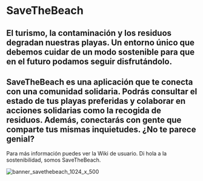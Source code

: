 # SaveTheBeach

## El turismo, la contaminación y los residuos degradan nuestras playas. Un entorno único que debemos cuidar de un modo sostenible para que en el futuro podamos seguir disfrutándolo.
## SaveTheBeach es una aplicación que te conecta con una comunidad solidaria. Podrás consultar el estado de tus playas preferidas y colaborar en acciones solidarias como la recogida de residuos. Además, conectarás con gente que comparte tus mismas inquietudes. ¿No te parece genial? 

Para más información puedes ver la Wiki de usuario.
Di hola a la sostenibilidad, somos SaveTheBeach.

![banner_savethebeach_1024_x_500](https://user-images.githubusercontent.com/35290259/53986858-928cbf80-411f-11e9-9687-587649d31c63.jpg)
